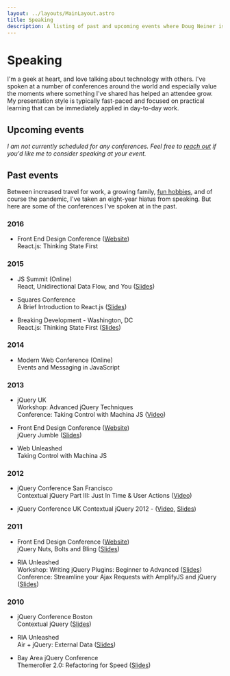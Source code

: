 ```yaml
---
layout: ../layouts/MainLayout.astro
title: Speaking
description: A listing of past and upcoming events where Doug Neiner is/was a speaker.
---
```


# Speaking

I'm a geek at heart, and love talking about technology with others. I've spoken at a number of conferences around the world and especially value the moments where something I've shared has helped an attendee grow. My presentation style is typically fast-paced and focused on practical learning that can be immediately applied in day-to-day work.

## Upcoming events

_I am not currently scheduled for any conferences. Feel free to [reach out](/about#contact) if you'd like me to consider speaking at your event._

## Past events

Between increased travel for work, a growing family, [fun hobbies](https://dnhandcrafted.com), and of course the pandemic, I've taken an eight-year hiatus from speaking. But here are some of the conferences I've spoken at in the past.

### 2016

- Front End Design Conference ([Website](https://frontenddesignconference.com/2016/))  
  React.js: Thinking State First

### 2015

- JS Summit (Online)  
  React, Unidirectional Data Flow, and You ([Slides](https://speakerdeck.com/dougneiner/react-unidirectional-data-flow-and-you))

- Squares Conference  
  A Brief Introduction to React.js ([Slides](https://www.slideshare.net/slideshow/a-brief-introduction-to-react-js/46397694))

- Breaking Development - Washington, DC  
  React.js: Thinking State First ([Slides](https://speakerdeck.com/dougneiner/react-thinking-state-first))

### 2014

- Modern Web Conference (Online)  
  Events and Messaging in JavaScript

### 2013

- jQuery UK  
  Workshop: Advanced jQuery Techniques  
  Conference: Taking Control with Machina JS ([Video](https://vimeo.com/67473899))

- Front End Design Conference ([Website](https://frontenddesignconference.com/2013/))  
  jQuery Jumble ([Slides](https://speakerdeck.com/dougneiner/jquery-jumble))

- Web Unleashed  
  Taking Control with Machina JS

### 2012

- jQuery Conference San Francisco  
  Contextual jQuery Part III: Just In Time & User Actions ([Video](https://www.youtube.com/watch?v=Sx5GJo_14S8))

- jQuery Conference UK
  Contextual jQuery 2012 - ([Video](https://vimeo.com/40873228), [Slides](https://speakerdeck.com/dougneiner/contextual-jquery-2012))

### 2011

- Front End Design Conference ([Website](https://frontenddesignconference.com/2011/))  
  jQuery Nuts, Bolts and Bling ([Slides](https://speakerdeck.com/dougneiner/jquery-nuts-bolts-and-bling))

- RIA Unleashed  
  Workshop: Writing jQuery Plugins: Beginner to Advanced ([Slides](https://speakerdeck.com/dougneiner/jquery-plugins-beginner-to-advanced))  
  Conference: Streamline your Ajax Requests with AmplifyJS and jQuery ([Slides](https://speakerdeck.com/dougneiner/streamline-your-ajax-requests-with-amplifyjs-and-jquery))

### 2010

- jQuery Conference Boston  
  Contextual jQuery ([Slides](https://www.slideshare.net/slideshow/contextual-jquery/5466301))

- RIA Unleashed  
  Air + jQuery: External Data ([Slides](https://www.slideshare.net/slideshow/air-jquery-external-data/5758041))

- Bay Area jQuery Conference  
  Themeroller 2.0: Refactoring for Speed ([Slides](https://www.slideshare.net/slideshow/themeroller-20-refactoring-for-speed/3863022))